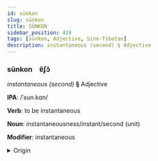 ```yaml
---
id: sünkon
slug: sünkon
title: SÜNKON
sidebar_position: 419
tags: [sünkon, Adjective, Sino-Tibetan]
description: instantaneous (second) § Adjective
---
```


### sünkon&emsp;<span kind="abugida">ɐ̃ʄɔ̃</span>

*instantaneous (second)* **§** Adjective

**IPA**: /ˈsun.kɑn/

**Verb**: to be instantaneous

**Noun**: instantaneousness/instant/second (unit)

**Modifier**: instantaneous

<details>
    <summary>Origin</summary>
    Min, Southern 瞬間 sùn-kan /suŋkaŋ/<br/>
    <em>Sino-Tibetan Language Family</em>
</details>